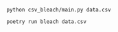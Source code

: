 ```commandline
python csv_bleach/main.py data.csv
```


```commandline
poetry run bleach data.csv
```